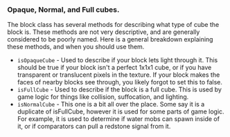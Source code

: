 ### Opaque, Normal, and Full cubes.

The block class has several methods for describing what type of cube the block is. These methods are not very descriptive, and are generally considered to be poorly named. Here is a general breakdown explaining these methods, and when you should use them.

- `isOpaqueCube` - Used to describe if your block lets light through it. This should be true if your block isn't a perfect 1x1x1 cube, or if you have transparent or translucent pixels in the texture. If your block makes the faces of nearby blocks see through, you likely forgot to set this to false.
- `isFullCube` - Used to describe if the block is a full cube. This is used by game logic for things like collision, suffocation, and lighting.
- `isNormalCube` - This one is a bit all over the place. Some say it is a duplicate of isFullCube, however it is used for some parts of game logic. For example, it is used to determine if water mobs can spawn inside of it, or if comparators can pull a redstone signal from it.